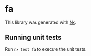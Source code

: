 # fa

This library was generated with [Nx](https://nx.dev).

## Running unit tests

Run `nx test fa` to execute the unit tests.
